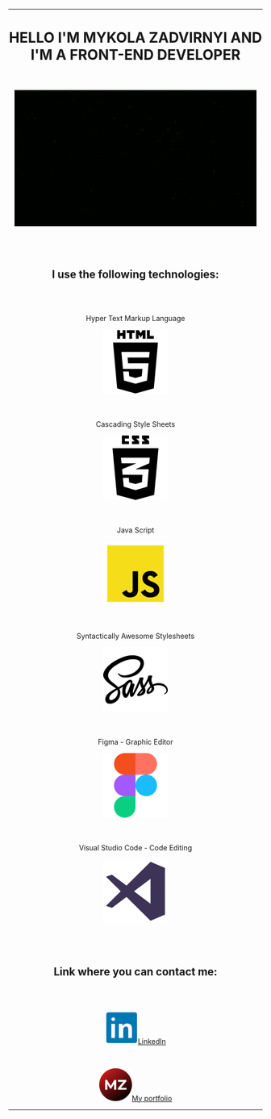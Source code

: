 <div id="header" align="center">
  <hr />
  <h1>HELLO I'M MYKOLA ZADVIRNYI AND I'M A FRONT-END DEVELOPER</h1>
  <br /><br />
  <img src="./giphy.gif" />
</div>
<br /><br /><br />
<div id="main" align="center">
  <h2>I use the following technologies:</h2>
  <br /><br />
  <p>Hyper Text Markup Language</p>
  <img src="./html.png" />
  <br /><br /><br />
  <p>Cascading Style Sheets</p>
  <img src="./css.png" />
  <br /><br /><br />
  <p>Java Script</p>
  <img src="./js.png" />
  <br /><br /><br />
  <p>Syntactically Awesome Stylesheets</p>
  <img src="./sass.png" />
  <br /><br /><br />
  <p>Figma - Graphic Editor</p>
  <img src="./figma.png" />
  <br /><br /><br />
  <p>Visual Studio Code - Code Editing</p>
  <img src="./vs.png" />
</div>
<br /><br /><br />
<div id="footer" align="center">
  <h2>Link where you can contact me:</h2>
  <br /><br />
  <p><a href="https://www.linkedin.com/in/mykola-zadvirnyi/" target:"_blank"><img src="./in.png" width="65px" />LinkedIn</a></p>
  <br />
  <p><a href="#!" target:"_blank"><img src="./mz.png" width="65px" />My portfolio</a></p>
  <hr />
</div>
